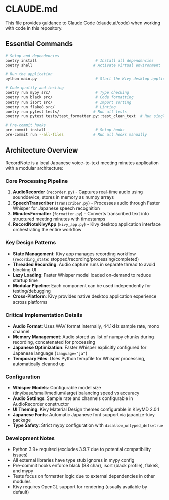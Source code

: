 # CLAUDE.md

This file provides guidance to Claude Code (claude.ai/code) when working with code in this repository.

## Essential Commands

```bash
# Setup and dependencies
poetry install                          # Install all dependencies
poetry shell                           # Activate virtual environment

# Run the application
python main.py                          # Start the Kivy desktop application

# Code quality and testing
poetry run mypy src/                    # Type checking
poetry run black src/                   # Code formatting
poetry run isort src/                   # Import sorting
poetry run flake8 src/                  # Linting
poetry run pytest tests/               # Run all tests
poetry run pytest tests/test_formatter.py::test_clean_text  # Run single test

# Pre-commit hooks
pre-commit install                      # Setup hooks
pre-commit run --all-files             # Run all hooks manually
```

## Architecture Overview

RecordNote is a local Japanese voice-to-text meeting minutes application with a modular architecture:

### Core Processing Pipeline
1. **AudioRecorder** (`recorder.py`) - Captures real-time audio using sounddevice, stores in memory as numpy arrays
2. **SpeechTranscriber** (`transcriber.py`) - Processes audio through Faster Whisper for Japanese speech recognition
3. **MinutesFormatter** (`formatter.py`) - Converts transcribed text into structured meeting minutes with timestamps
4. **RecordNoteKivyApp** (`kivy_app.py`) - Kivy desktop application interface orchestrating the entire workflow

### Key Design Patterns
- **State Management**: Kivy app manages recording workflow (`recording_state`: stopped/recording/processing/completed)
- **Threaded Recording**: Audio capture runs in separate thread to avoid blocking UI
- **Lazy Loading**: Faster Whisper model loaded on-demand to reduce startup time
- **Modular Pipeline**: Each component can be used independently for testing/debugging
- **Cross-Platform**: Kivy provides native desktop application experience across platforms

### Critical Implementation Details
- **Audio Format**: Uses WAV format internally, 44.1kHz sample rate, mono channel
- **Memory Management**: Audio stored as list of numpy chunks during recording, concatenated for processing
- **Japanese Optimization**: Faster Whisper explicitly configured for Japanese language (`language="ja"`)
- **Temporary Files**: Uses Python tempfile for Whisper processing, automatically cleaned up

### Configuration
- **Whisper Models**: Configurable model size (tiny/base/small/medium/large) balancing speed vs accuracy
- **Audio Settings**: Sample rate and channels configurable in AudioRecorder constructor
- **UI Theming**: Kivy Material Design themes configurable in KivyMD 2.0.1
- **Japanese Fonts**: Automatic Japanese font support via japanize-kivy package
- **Type Safety**: Strict mypy configuration with `disallow_untyped_defs=true`

### Development Notes
- Python 3.9+ required (excludes 3.9.7 due to potential compatibility issues)
- All external libraries have type stub ignores in mypy config
- Pre-commit hooks enforce black (88 char), isort (black profile), flake8, and mypy
- Tests focus on formatter logic due to external dependencies in other modules
- Kivy requires OpenGL support for rendering (usually available by default)